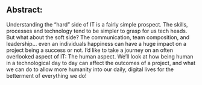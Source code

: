 ## Abstract: ##
Understanding the “hard” side of IT is a fairly simple prospect.  The skills, processes and technology tend to be simpler to grasp for us tech heads.  But what about the soft side?  The communication, team composition, and leadership... even an individuals happiness can have a huge impact on a project being a success or not.  I’d like to take a journey on an often overlooked aspect of IT: The human aspect.  We’ll look at how being human in a technological day to day can affect the outcomes of a project, and what we can do to allow more humanity into our daily, digital lives for the betterment of everything we do!


